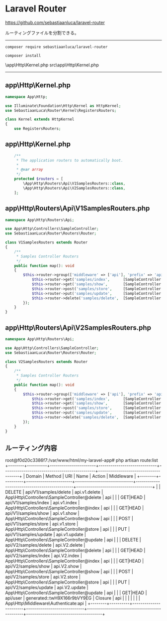# Laravel Router
https://github.com/sebastiaanluca/laravel-router


ルーティングファイルを分割できる。

__________________________________________________________________________


```
composer require sebastiaanluca/laravel-router

composer install
```


   \app\Http\Kernel.php
src\app\Http\Kernel.php


__________________________________________________________________________
## app\Http\Kernel.php
```php
namespace App\Http;

use Illuminate\Foundation\Http\Kernel as HttpKernel;
use SebastiaanLuca\Router\Kernel\RegistersRouters;

class Kernel extends HttpKernel
{
    use RegistersRouters;
```


## app\Http\Kernel.php
```php
    /**
     * The application routers to automatically boot.
     *
     * @var array
     */
    protected $routers = [
        \App\Http\Routers\Api\V1SamplesRouters::class,
        \App\Http\Routers\Api\V2SamplesRouters::class,
    ];
```

## app\Http\Routers\Api\V1SamplesRouters.php
```php
namespace App\Http\Routers\Api;

use App\Http\Controllers\SampleController;
use SebastiaanLuca\Router\Routers\Router;

class V1SamplesRouters extends Router
{
    /**
     * Samples Controller Routers
     */
    public function map(): void
    {
        $this->router->group(['middleware' => ['api'], 'prefix' => 'api/V1', 'as' => 'api.v1.'], function() {
            $this->router->get('samples/index',      [SampleController::class, 'index'])->name('index');
            $this->router->get('samples/show',       [SampleController::class, 'show'])->name('show');
            $this->router->post('samples/store',     [SampleController::class, 'store'])->name('store');
            $this->router->put('samples/update',     [SampleController::class, 'update'])->name('update');
            $this->router->delete('samples/delete',  [SampleController::class, 'delete'])->name('delete');
        });
    }
}
```

## app\Http\Routers\Api\V2SamplesRouters.php
```php
namespace App\Http\Routers\Api;

use App\Http\Controllers\SampleController;
use SebastiaanLuca\Router\Routers\Router;

class V2SamplesRouters extends Router
{
    /**
     * Samples Controller Routers
     */
    public function map(): void
    {
        $this->router->group(['middleware' => ['api'], 'prefix' => 'api/V2', 'as' => 'api.V2.'], function() {
            $this->router->get('samples/index',      [SampleController::class, 'index'])->name('index');
            $this->router->get('samples/show',       [SampleController::class, 'show'])->name('show');
            $this->router->post('samples/store',     [SampleController::class, 'store'])->name('store');
            $this->router->put('samples/update',     [SampleController::class, 'update'])->name('update');
            $this->router->delete('samples/delete',  [SampleController::class, 'delete'])->name('delete');
        });
    }
}
```

## ルーティング内容
root@f0d20c3386f7:/var/www/html/my-laravel-app# php artisan route:list
+--------+----------+-----------------------+-----------------------------+----------------------------------------------+--------------------------------------+
| Domain | Method   | URI                   | Name                        | Action                                       | Middleware                           |
+--------+----------+-----------------------+-----------------------------+----------------------------------------------+--------------------------------------+
|        | DELETE   | api/V1/samples/delete | api.v1.delete               | App\Http\Controllers\SampleController@delete | api                                  |
|        | GET|HEAD | api/V1/samples/index  | api.v1.index                | App\Http\Controllers\SampleController@index  | api                                  |
|        | GET|HEAD | api/V1/samples/show   | api.v1.show                 | App\Http\Controllers\SampleController@show   | api                                  |
|        | POST     | api/V1/samples/store  | api.v1.store                | App\Http\Controllers\SampleController@store  | api                                  |
|        | PUT      | api/V1/samples/update | api.v1.update               | App\Http\Controllers\SampleController@update | api                                  |
|        | DELETE   | api/V2/samples/delete | api.V2.delete               | App\Http\Controllers\SampleController@delete | api                                  |
|        | GET|HEAD | api/V2/samples/index  | api.V2.index                | App\Http\Controllers\SampleController@index  | api                                  |
|        | GET|HEAD | api/V2/samples/show   | api.V2.show                 | App\Http\Controllers\SampleController@show   | api                                  |
|        | POST     | api/V2/samples/store  | api.V2.store                | App\Http\Controllers\SampleController@store  | api                                  |
|        | PUT      | api/V2/samples/update | api.V2.update               | App\Http\Controllers\SampleController@update | api                                  |
|        | GET|HEAD | api/user              | generated::twH9X166r9bVY9EG | Closure                                      | api                                  |
|        |          |                       |                             |                                              | App\Http\Middleware\Authenticate:api |
+--------+----------+-----------------------+-----------------------------+----------------------------------------------+--------------------------------------+



